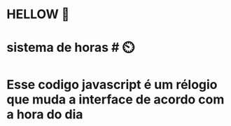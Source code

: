# HELLOW 🤝


# sistema de horas # ⏲️
 

# Esse codigo javascript é um rélogio que muda a interface de acordo com a hora do dia

